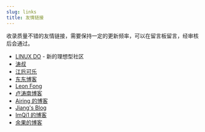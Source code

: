 ```yaml
---
slug: links
title: 友情链接
---
```


收录质量不错的友情链接，需要保持一定的更新频率，可以在留言板留言，经审核后会通过。

- [LINUX DO](https://linux.do/?source=zishu_me) - 新的理想型社区
- [涛叔](https://taoshu.in/)
- [江卮可乐](https://emo.ijann.com/)
- [东东博客](https://shutwin.com/)
- [Leon Fong](https://www.leonfong.me/)
- [卢涛南博客](https://lutaonan.com/)
- [Airing 的博客](https://ursb.me)
- [Jiang's Blog](https://jiangxueqiao.com/)
- [ImQi1 的博客](https://imqi1.com) 
- [余果的博客](https://yuguo.github.io/)
